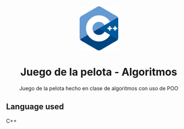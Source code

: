 <br />
<div align="center">
  <a href="https://github.com/AbrahamAyquipa/juegoDeLaPelotitaConPoo">
    <img src="./logo.png" height = "120", width = "105">
  </a>

  <h1 align="center">Juego de la pelota - Algoritmos</h1>

  <p align="center">
    Juego de la pelota hecho en clase de algoritmos con uso de POO
  </p>
</div>

## Language used

C++
